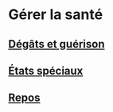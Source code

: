 
<Items>

# Gérer la santé

</LinkItem>

<LinkItem>

## [Dégâts et guérison](damage_healing_hd.md)

</LinkItem>

<LinkItem>

## [États spéciaux](conditions_hd.md)

</LinkItem>

<LinkItem>

## [Repos](resting_hd.md)




